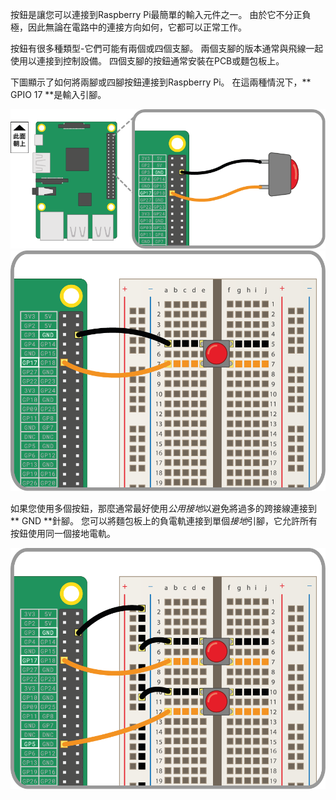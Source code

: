 按鈕是讓您可以連接到Raspberry Pi最簡單的輸入元件之一。 由於它不分正負極，因此無論在電路中的連接方向如何，它都可以正常工作。

按鈕有很多種類型-它們可能有兩個或四個支腳。 兩個支腳的版本通常與飛線一起使用以連接到控制設備。 四個支腳的按鈕通常安裝在PCB或麵包板上。

下圖顯示了如何將兩腳或四腳按鈕連接到Raspberry Pi。 在這兩種情況下，** GPIO 17 **是輸入引腳。

![兩針按鈕](images/2-pin-button.png) ![四針按鈕](images/4-pin-button.png)

如果您使用多個按鈕，那麼通常最好使用*公用接地*以避免將過多的跨接線連接到** GND **針腳。 您可以將麵包板上的負電軌連接到單個*接地*引腳，它允許所有按鈕使用同一個接地電軌。

![四針按鈕x2](images/2x4-pin-button.png)
